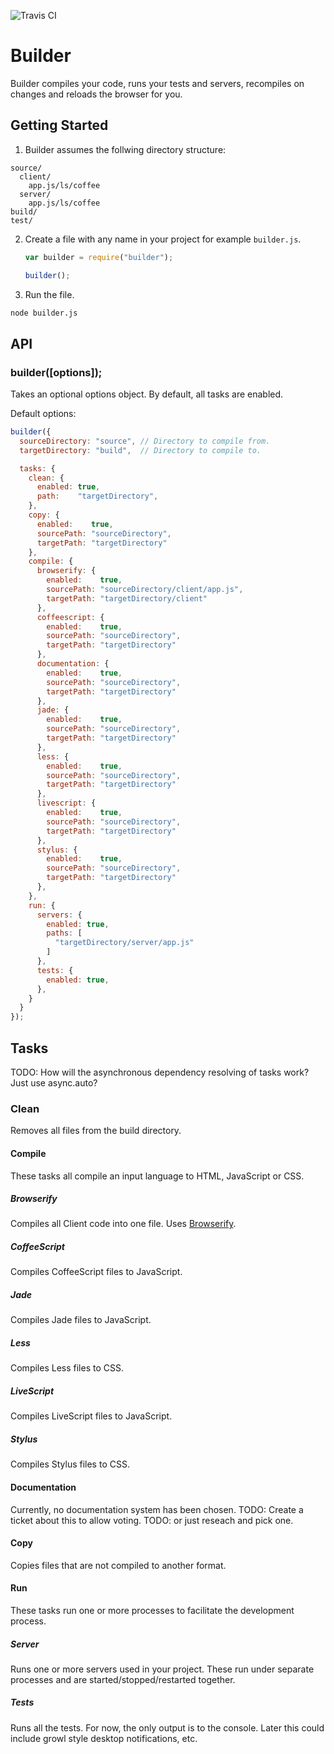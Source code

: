 ![Travis CI](https://travis-ci.org/Industrial/Builder.svg)

# Builder
Builder compiles your code, runs your tests and servers, recompiles on changes
and reloads the browser for you.

## Getting Started
1. Builder assumes the follwing directory structure:
  ```
  source/
    client/
      app.js/ls/coffee
    server/
      app.js/ls/coffee
  build/
  test/
  ```

2. Create a file with any name in your project for example `builder.js`.
   ```javascript
   var builder = require("builder");

   builder();
   ```
3. Run the file.
  ```bash
  node builder.js

  ```

## API
### builder([options]);
Takes an optional options object. By default, all tasks are enabled.

Default options:
```javascript
builder({
  sourceDirectory: "source", // Directory to compile from.
  targetDirectory: "build",  // Directory to compile to.

  tasks: {
    clean: {
      enabled: true,
      path:    "targetDirectory",
    },
    copy: {
      enabled:    true,
      sourcePath: "sourceDirectory",
      targetPath: "targetDirectory"
    },
    compile: {
      browserify: {
        enabled:    true,
        sourcePath: "sourceDirectory/client/app.js",
        targetPath: "targetDirectory/client"
      },
      coffeescript: {
        enabled:    true,
        sourcePath: "sourceDirectory",
        targetPath: "targetDirectory"
      },
      documentation: {
        enabled:    true,
        sourcePath: "sourceDirectory",
        targetPath: "targetDirectory"
      },
      jade: {
        enabled:    true,
        sourcePath: "sourceDirectory",
        targetPath: "targetDirectory"
      },
      less: {
        enabled:    true,
        sourcePath: "sourceDirectory",
        targetPath: "targetDirectory"
      },
      livescript: {
        enabled:    true,
        sourcePath: "sourceDirectory",
        targetPath: "targetDirectory"
      },
      stylus: {
        enabled:    true,
        sourcePath: "sourceDirectory",
        targetPath: "targetDirectory"
      },
    },
    run: {
      servers: {
        enabled: true,
        paths: [
          "targetDirectory/server/app.js"
        ]
      },
      tests: {
        enabled: true,
      },
    }
  }
});
```

## Tasks
TODO: How will the asynchronous dependency resolving of tasks work? Just use
async.auto?

### Clean
Removes all files from the build directory.

#### Compile
These tasks all compile an input language to HTML, JavaScript or CSS.

##### Browserify
Compiles all Client code into one file. Uses
[Browserify](https://github.com/substack/node-browserify).

##### CoffeeScript
Compiles CoffeeScript files to JavaScript.

##### Jade
Compiles Jade files to JavaScript.

##### Less
Compiles Less files to CSS.

##### LiveScript
Compiles LiveScript files to JavaScript.

##### Stylus
Compiles Stylus files to CSS.

#### Documentation
Currently, no documentation system has been chosen.
TODO: Create a ticket about this to allow voting.
TODO: or just reseach and pick one.

#### Copy
Copies files that are not compiled to another format.

#### Run
These tasks run one or more processes to facilitate the development process.

##### Server
Runs one or more servers used in your project. These run under separate
processes and are started/stopped/restarted together.

##### Tests
Runs all the tests. For now, the only output is to the console. Later this
could include growl style desktop notifications, etc.
